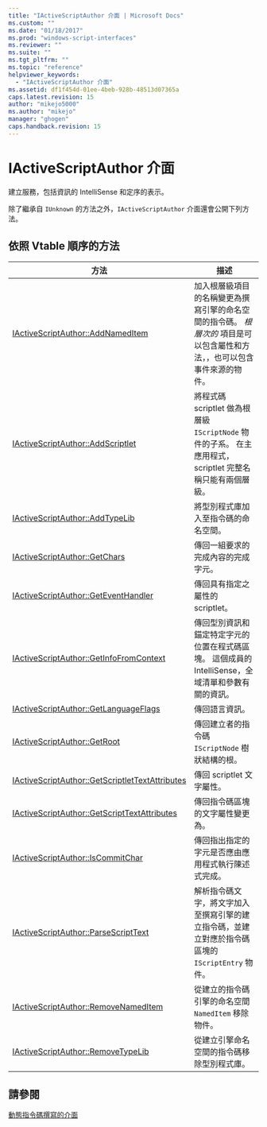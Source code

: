 ```yaml
---
title: "IActiveScriptAuthor 介面 | Microsoft Docs"
ms.custom: ""
ms.date: "01/18/2017"
ms.prod: "windows-script-interfaces"
ms.reviewer: ""
ms.suite: ""
ms.tgt_pltfrm: ""
ms.topic: "reference"
helpviewer_keywords: 
  - "IActiveScriptAuthor 介面"
ms.assetid: df1f454d-01ee-4beb-928b-48513d07365a
caps.latest.revision: 15
author: "mikejo5000"
ms.author: "mikejo"
manager: "ghogen"
caps.handback.revision: 15
---
```

# IActiveScriptAuthor 介面
建立服務，包括資訊的 IntelliSense 和定序的表示。  
  
 除了繼承自 `IUnknown` 的方法之外，`IActiveScriptAuthor` 介面還會公開下列方法。  
  
## 依照 Vtable 順序的方法  
  
|方法|描述|  
|--------|--------|  
|[IActiveScriptAuthor::AddNamedItem](../../winscript/reference/iactivescriptauthor-addnameditem.md)|加入根層級項目的名稱變更為撰寫引擎的命名空間的指令碼。  *根層次的* 項目是可以包含屬性和方法，，也可以包含事件來源的物件。|  
|[IActiveScriptAuthor::AddScriptlet](../../winscript/reference/iactivescriptauthor-addscriptlet.md)|將程式碼 scriptlet 做為根層級 `IScriptNode` 物件的子系。  在主應用程式， scriptlet 完整名稱只能有兩個層級。|  
|[IActiveScriptAuthor::AddTypeLib](../../winscript/reference/iactivescriptauthor-addtypelib.md)|將型別程式庫加入至指令碼的命名空間。|  
|[IActiveScriptAuthor::GetChars](../../winscript/reference/iactivescriptauthor-getchars.md)|傳回一組要求的完成內容的完成字元。|  
|[IActiveScriptAuthor::GetEventHandler](../../winscript/reference/iactivescriptauthor-geteventhandler.md)|傳回具有指定之屬性的 scriptlet。|  
|[IActiveScriptAuthor::GetInfoFromContext](../../winscript/reference/iactivescriptauthor-getinfofromcontext.md)|傳回型別資訊和錨定特定字元的位置在程式碼區塊。  這個成員的 IntelliSense，全域清單和參數有關的資訊。|  
|[IActiveScriptAuthor::GetLanguageFlags](../../winscript/reference/iactivescriptauthor-getlanguageflags.md)|傳回語言資訊。|  
|[IActiveScriptAuthor::GetRoot](../../winscript/reference/iactivescriptauthor-getroot.md)|傳回建立者的指令碼 `IScriptNode` 樹狀結構的根。|  
|[IActiveScriptAuthor::GetScriptletTextAttributes](../../winscript/reference/iactivescriptauthor-getscriptlettextattributes.md)|傳回 scriptlet 文字屬性。|  
|[IActiveScriptAuthor::GetScriptTextAttributes](../../winscript/reference/iactivescriptauthor-getscripttextattributes.md)|傳回指令碼區塊的文字屬性變更為。|  
|[IActiveScriptAuthor::IsCommitChar](../../winscript/reference/iactivescriptauthor-iscommitchar.md)|傳回指出指定的字元是否應由應用程式執行陳述式完成。|  
|[IActiveScriptAuthor::ParseScriptText](../../winscript/reference/iactivescriptauthor-parsescripttext.md)|解析指令碼文字，將文字加入至撰寫引擎的建立指令碼，並建立對應於指令碼區塊的 `IScriptEntry` 物件。|  
|[IActiveScriptAuthor::RemoveNamedItem](../../winscript/reference/iactivescriptauthor-removenameditem.md)|從建立的指令碼引擎的命名空間 `NamedItem` 移除物件。|  
|[IActiveScriptAuthor::RemoveTypeLib](../../winscript/reference/iactivescriptauthor-removetypelib.md)|從建立引擎命名空間的指令碼移除型別程式庫。|  
  
## 請參閱  
 [動態指令碼撰寫的介面](../../winscript/reference/active-script-authoring-interfaces.md)